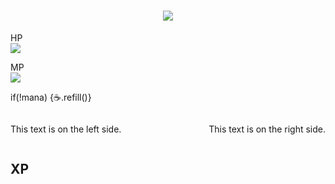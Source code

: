 <h1 align="center">
    <img src="https://readme-typing-svg.herokuapp.com/?font=Sankofa+Display&size=75&center=true&vCenter=true&width=1000&height=70&duration=4000&lines=Hi+I'm+James+O'Kane;+Daring+Developer;Engineering+Extraordinaire" />
</h1>

<span>HP <br>
  <img src="https://geps.dev/progress/30?dangerColor=ef476f">
</span>

<span align="right">MP <br>
  <img src="https://geps.dev/progress/9001?successColor=118ab2">
  <p>if(!mana) {☕️.refill()}</p>
</span>

<div style="display: flex; justify-content: space-between;">
<p>This text is on the left side.</p>
<p>This text is on the right side.</p>
</div>


## XP
